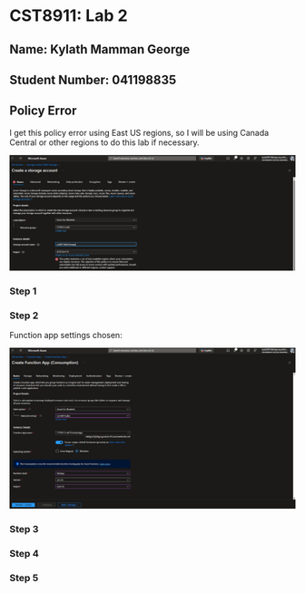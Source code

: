 # CST8911: Lab 2

## Name: Kylath Mamman George

## Student Number: 041198835

## Policy Error

I get this policy error using East US regions, so I will be using Canada Central or other regions to do this lab if necessary.

![Policy error](image-1.png)

### Step 1

### Step 2

Function app settings chosen:

![functionappsettings](image.png)

### Step 3

### Step 4

### Step 5
